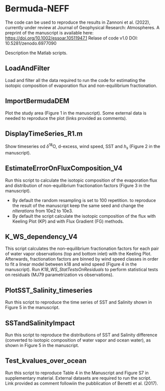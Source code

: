# Bermuda-NEFF
The code can be used to reproduce the results in Zannoni et al. (2022), currently under review at Journal of Geophysical Research: Atmospheres.
A preprint of the manuscript is available here: https://doi.org/10.1002/essoar.10511947.1
Relase of code v1.0 DOI: 10.5281/zenodo.6977090


Description the Matlab scripts.

## LoadAndFilter
Load and filter all the data required to run the code for estimating the isotopic composition of evaporation flux and non-equilibrium fractionation.

## ImportBermudaDEM
Plot the study area (Figure 1 in the manuscript). Some external data is needed to reproduce the plot (links provided as comments).

## DisplayTimeSeries_R1.m
Show timeseries od $\delta^{18}$O, d-excess, wind speed, SST and $h_{s}$ (Figure 2 in the manuscript).

## EstimateErrorOnFluxComposition_V4
Run this script to calculate the isotopic composition of the evaporation flux and distribution of non-equilibrium fractionation factors (Figure 3 in the manuscript). 
* By default the random resampling is set to 100 repetition. to reproduce the result of the manuscript keep the same seed and change the 
*nIterations* from 10e2 to 10e3.
* By default the script calculate the isotopic composition of the flux with Keeling Plot (KP) and with Flux Gradient (FG) methods.

## K_WS_dependency_V4
This script calculates the non-equilibrium fractionation factors for each pair of water vapor observations (top and bottom inlet) with the Keeling Plot. Afterwards, fractionation factors are binned by wind speed classes in order to fit a linear model between k18 and wind speed (Figure 4 in the manuscript). 
Run *K18_WS_StatTestsOnResiduals* to perform statistical tests on residuals (MJ79 parametrization vs observations).

## PlotSST_Salinity_timeseries
Run this script to reproduce the time series of SST and Salinity shown in Figure 5 in the manuscript.

## SSTandSalinityImpact
Run this script to reproduce the distributions of SST and Salinity difference (converted to isotopic composition of water vapor and ocean water), as shown in Figure 5 in the manuscript.

## Test_kvalues_over_ocean
Run this script to reproduce Table 4 in the Manuscript and Figure S7 in supplementary material. External datasets are required to run the script. Link provided as comment followiin the pubblication of Benetti et al. (2017).

